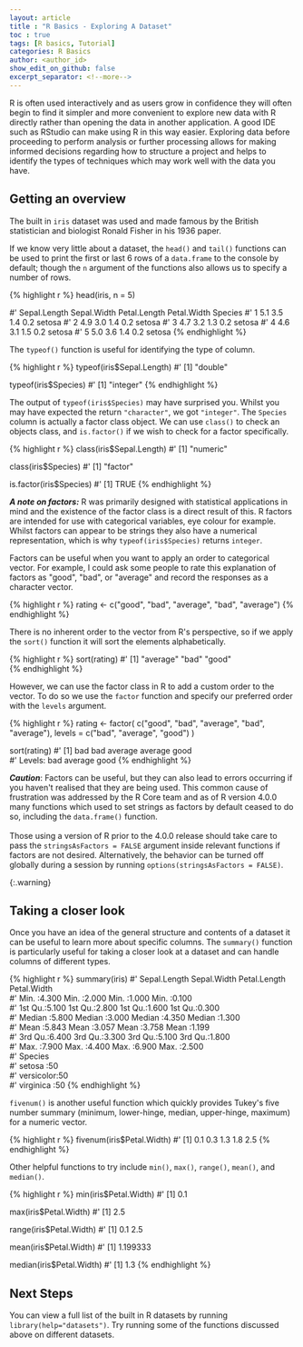 ```yaml
---
layout: article
title : "R Basics - Exploring A Dataset"
toc : true
tags: [R basics, Tutorial]
categories: R Basics
author: <author_id>
show_edit_on_github: false
excerpt_separator: <!--more-->
---
```


R is often used interactively and as users grow in confidence they will often begin to find it simpler and more convenient to explore new data with R directly rather than opening the data in another application. A good IDE such as RStudio can make using R in this way easier. Exploring data before proceeding to perform analysis or further processing allows for making informed decisions regarding how to structure a project and helps to identify the types of techniques which may work well with the data you have.

<!--more-->

## Getting an overview

The built in `iris` dataset was used and made famous by the British statistician and biologist Ronald Fisher in his 1936 paper. 

If we know very little about a dataset, the `head()` and `tail()` functions can be used to print the first or last 6 rows of a `data.frame` to the console by default; though the `n` argument of the functions also allows us to specify a number of rows.

{% highlight r %}
head(iris, n = 5)

#'   Sepal.Length Sepal.Width Petal.Length Petal.Width Species
#' 1          5.1         3.5          1.4         0.2  setosa
#' 2          4.9         3.0          1.4         0.2  setosa
#' 3          4.7         3.2          1.3         0.2  setosa
#' 4          4.6         3.1          1.5         0.2  setosa
#' 5          5.0         3.6          1.4         0.2  setosa
{% endhighlight %}

The `typeof()` function is useful for identifying the type of column.

{% highlight r %}
typeof(iris$Sepal.Length)
#' [1] "double"

typeof(iris$Species)
#' [1] "integer"
{% endhighlight %}

The output of `typeof(iris$Species)` may have surprised you. Whilst you may have expected the return `"character"`, we got `"integer"`. The `Species` column is actually a factor class object. We can use `class()` to check an objects class, and `is.factor()` if we wish to check for a factor specifically.

{% highlight r %}
class(iris$Sepal.Length)
#' [1] "numeric"

class(iris$Species)
#' [1] "factor"

is.factor(iris$Species)
#' [1] TRUE
{% endhighlight %}

***A note on factors:*** R was primarily designed with statistical applications in mind and the existence of the factor class is a direct result of this. R factors are intended for use with categorical variables, eye colour for example. Whilst factors can appear to be strings they also have a numerical representation, which is why `typeof(iris$Species)` returns `integer`. 

Factors can be useful when you want to apply an order to categorical vector. For example, I could ask some people to rate this explanation of factors as "good", "bad", or "average" and record the responses as a character vector.

{% highlight r %}
rating <- c("good", "bad", "average", "bad", "average")
{% endhighlight %}

There is no inherent order to the vector from R's perspective, so if we apply the `sort()` function it will sort the elements alphabetically.

{% highlight r %}
sort(rating)
#' [1] "average" "bad"     "good"   
{% endhighlight %}

However, we can use the factor class in R to add a custom order to the vector. To do so we use the `factor` function and specify our preferred order with the `levels` argument.

{% highlight r %}
rating <- factor(
    c("good", "bad", "average", "bad", "average"),
    levels = c("bad", "average", "good")
)

sort(rating)
#' [1] bad     bad     average average good   
#' Levels: bad average good
{% endhighlight %}

<p>
<strong><i>Caution</i></strong>: Factors can be useful, but they can also lead to errors occurring if you haven't realised that they are being used. This common cause of frustration was addressed by the R Core team and as of R version 4.0.0 many functions which used to set strings as factors by default ceased to do so, including the <code>data.frame()</code> function.
<br><br>
Those using a version of R prior to the 4.0.0 release should take care to pass the <code>stringsAsFactors = FALSE</code> argument inside relevant functions if factors are not desired. Alternatively, the behavior can be turned off globally during a session by running <code>options(stringsAsFactors = FALSE)</code>.
</p>
{:.warning}

## Taking a closer look

Once you have an idea of the general structure and contents of a dataset it can be useful to learn more about specific columns. The `summary()` function is particularly useful for taking a closer look at a dataset and can handle columns of different types.

{% highlight r %}
summary(iris)
#'   Sepal.Length    Sepal.Width     Petal.Length    Petal.Width   
#'  Min.   :4.300   Min.   :2.000   Min.   :1.000   Min.   :0.100  
#'  1st Qu.:5.100   1st Qu.:2.800   1st Qu.:1.600   1st Qu.:0.300  
#'  Median :5.800   Median :3.000   Median :4.350   Median :1.300  
#'  Mean   :5.843   Mean   :3.057   Mean   :3.758   Mean   :1.199  
#'  3rd Qu.:6.400   3rd Qu.:3.300   3rd Qu.:5.100   3rd Qu.:1.800  
#'  Max.   :7.900   Max.   :4.400   Max.   :6.900   Max.   :2.500  
#'        Species  
#'  setosa    :50  
#'  versicolor:50  
#'  virginica :50 
{% endhighlight %}

`fivenum()` is another useful function which quickly provides Tukey's five number summary (minimum, lower-hinge, median, upper-hinge, maximum) for a numeric vector.

{% highlight r %}
fivenum(iris$Petal.Width)
#' [1] 0.1 0.3 1.3 1.8 2.5
{% endhighlight %}

Other helpful functions to try include `min()`, `max()`, `range()`, `mean()`, and `median()`.

{% highlight r %}
min(iris$Petal.Width)
#' [1] 0.1

max(iris$Petal.Width)
#' [1] 2.5

range(iris$Petal.Width)
#' [1] 0.1 2.5

mean(iris$Petal.Width)
#' [1] 1.199333

median(iris$Petal.Width)
#' [1] 1.3
{% endhighlight %}

## Next Steps

You can view a full list of the built in R datasets by running `library(help="datasets")`. Try running some of the functions discussed above on different datasets.
